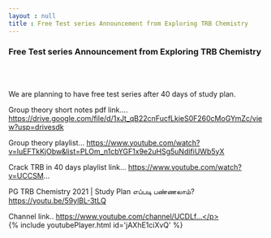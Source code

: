```yaml
---
layout : null
title : Free Test series Announcement from Exploring TRB Chemistry
---
```

<h3>Free Test series Announcement from Exploring TRB Chemistry</h3><br>
<br><p>We are planning to have free test series after 40 days of study plan.



Group theory short notes pdf link....
https://drive.google.com/file/d/1xJt_qB22cnFucfLkieS0F260cMoGYmZc/view?usp=drivesdk

Group theory playlist...
https://www.youtube.com/watch?v=luEFTkKjObw&list=PLOm_n1cbYGF1x9e2uHSg5uNdifiUWb5yX

Crack TRB in 40 days playlist link...
https://www.youtube.com/watch?v=UCCSM...

PG TRB Chemistry 2021 | Study Plan எப்படி பண்ணலாம்?
https://youtu.be/59ylBL-3tLQ

Channel link..
https://www.youtube.com/channel/UCDLf...</p><br>
{% include youtubePlayer.html id='jAXhE1ciXvQ' %}<br>